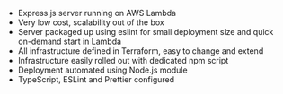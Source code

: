 - Express.js server running on AWS Lambda
- Very low cost, scalability out of the box
- Server packaged up using eslint for small deployment size and quick on-demand start in Lambda
- All infrastructure defined in Terraform, easy to change and extend
- Infrastructure easily rolled out with dedicated npm script
- Deployment automated using Node.js module
- TypeScript, ESLint and Prettier configured
